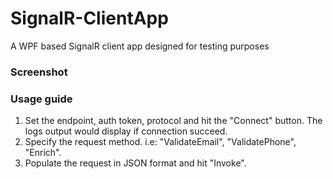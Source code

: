 # SignalR-ClientApp
A WPF based SignalR client app designed for testing purposes

### Screenshot

### Usage guide
1. Set the endpoint, auth token, protocol and hit the "Connect" button. The logs output would display if connection succeed.
2. Specify the request method. i.e: "ValidateEmail", "ValidatePhone", "Enrich".
3. Populate the request in JSON format and hit "Invoke".
